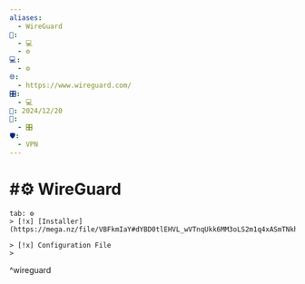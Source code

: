 ```yaml
---
aliases:
  - WireGuard
📁:
  - 💻
  - ⚙️
💻:
  - ⚙️
🌐:
  - https://www.wireguard.com/
🎛️:
  - 💻
📅: 2024/12/20
🔀:
  - 🎛️
🛡️:
  - VPN
---
```

# #⚙️ WireGuard

```tabs
tab: ⚙️
> [!x] [Installer](https://mega.nz/file/VBFkmIaY#dYBD0tlEHVL_wVTnqUkk6MM3oLS2m1q4xASmTNkh2iE)

> [!x] Configuration File
> 
```

^wireguard